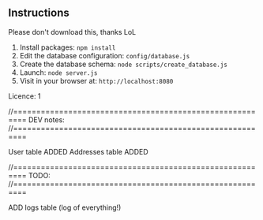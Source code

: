 ## Instructions

Please don't download this, thanks LoL <br />

1. Install packages: `npm install`
1. Edit the database configuration: `config/database.js`
1. Create the database schema: `node scripts/create_database.js`
1. Launch: `node server.js`
1. Visit in your browser at: `http://localhost:8080`


Licence: 1



//=========================================================
	DEV notes:
//=========================================================

User table ADDED
Addresses table ADDED



//=========================================================
	TODO:
//=========================================================

ADD logs table (log of everything!)